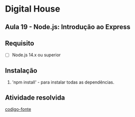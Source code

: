 # Digital House

## Aula 19 - Node.js: Introdução ao Express

## Requisito

- [  ] Node.js 14.x ou superior

## Instalação

1. 'npm install' - para instalar todas as dependências.

## Atividade resolvida

[codigo-fonte](./codigo-fonte)